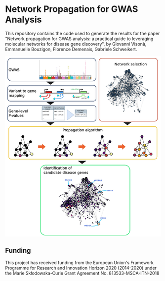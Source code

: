 # Network Propagation for GWAS Analysis

This repository contains the code used to generate the results for the paper "Network propagation for GWAS analysis: a practical guide to leveraging molecular networks for disease gene discovery", 
by Giovanni Visonà, Emmanuelle Bouzigon, Florence Demenais, Gabriele Schweikert. 

![NP Abstract](graphical_abstract.jpg "Network Propagation for GWAS Analysis")


## Funding

This project has received funding from the European Union's Framework Programme for Research and Innovation Horizon 2020 (2014-2020) under the Marie Skłodowska-Curie Grant Agreement No. 813533-MSCA-ITN-2018 
